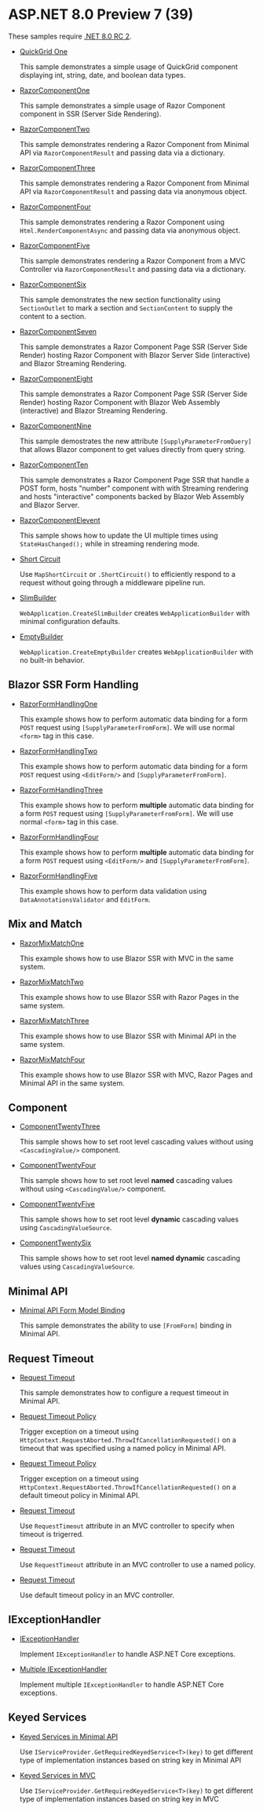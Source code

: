 # ASP.NET 8.0 Preview 7 (39)

These samples require [.NET 8.0 RC 2](https://github.com/dotnet/installer#table). 

* [QuickGrid One](QuickGridOne)
  
  This sample demonstrates a simple usage of QuickGrid component displaying int, string, date, and boolean data types.

* [RazorComponentOne](RazorComponentOne)

  This sample demonstrates a simple usage of Razor Component component in SSR (Server Side Rendering).

* [RazorComponentTwo](RazorComponentTwo)

  This sample demonstrates rendering a Razor Component from Minimal API via  `RazorComponentResult` and passing data via a dictionary.

* [RazorComponentThree](RazorComponentThree)

  This sample demonstrates rendering a Razor Component from Minimal API via `RazorComponentResult` and passing data via anonymous object.

* [RazorComponentFour](RazorComponentFour)

  This sample demonstrates rendering a Razor Component using `Html.RenderComponentAsync` and passing data via anonymous object.

* [RazorComponentFive](RazorComponentFive)

  This sample demonstrates rendering a Razor Component from a MVC Controller via `RazorComponentResult` and passing data via a dictionary.

* [RazorComponentSix](RazorComponentSix)

  This sample demonstrates the new section functionality using `SectionOutlet` to mark a section and `SectionContent` to supply the content to a section.

* [RazorComponentSeven](RazorComponentSeven)

  This sample demonstrates a Razor Component Page SSR (Server Side Render) hosting Razor Component with Blazor Server Side (interactive) and Blazor Streaming Rendering.

* [RazorComponentEight](RazorComponentEight)

  This sample demonstrates a Razor Component Page SSR (Server Side Render) hosting Razor Component with Blazor Web Assembly (interactive) and Blazor Streaming Rendering.

* [RazorComponentNine](RazorComponentNine)

  This sample demostrates the new attribute `[SupplyParameterFromQuery]` that allows Blazor component to get values directly from query string.

* [RazorComponentTen](RazorComponentTen)

  This sample demonstrates a Razor Component Page SSR that handle a POST form, hosts "number" component with with Streaming rendering and hosts "interactive" components backed by Blazor Web Assembly and Blazor Server.

* [RazorComponentElevent](RazorComponentEleven)

  This sample shows how to update the UI multiple times using `StateHasChanged();` while in streaming rendering mode.

* [Short Circuit](map-short-circuit)

  Use `MapShortCircuit` or `.ShortCircuit()` to efficiently respond to a request without going through a middleware pipeline run. 

* [SlimBuilder](slim-builder)

  `WebApplication.CreateSlimBuilder` creates `WebApplicationBuilder` with minimal configuration defaults.

* [EmptyBuilder](empty-builder)

  `WebApplication.CreateEmptyBuilder` creates `WebApplicationBuilder` with no built-in behavior.

## Blazor SSR Form Handling

 * [RazorFormHandlingOne](RazorFormHandlingOne)
   
   This example shows how to perform automatic data binding for a form `POST` request using `[SupplyParameterFromForm]`. We will use normal `<form>` tag in this case.

 * [RazorFormHandlingTwo](RazorFormHandlingTwo)

   This example shows how to perform automatic data binding for a form `POST` request using `<EditForm/>` and `[SupplyParameterFromForm]`.

 * [RazorFormHandlingThree](RazorFormHandlingThree)

   This example shows how to perform **multiple** automatic data binding for a form `POST` request using `[SupplyParameterFromForm]`. We will use normal `<form>` tag in this case.

 * [RazorFormHandlingFour](RazorFormHandlingFour)

   This example shows how to perform **multiple** automatic data binding for a form `POST` request using `<EditForm/>` and `[SupplyParameterFromForm]`. 

 * [RazorFormHandlingFive](RazorFormHandlingFive)

   This example shows how to perform data validation using `DataAnnotationsValidator` and `EditForm`.

## Mix and Match

  * [RazorMixMatchOne](RazorMixMatchOne)

    This example shows how to use Blazor SSR with MVC in the same system.
  
  * [RazorMixMatchTwo](RazorMixMatchTwo)

    This example shows how to use Blazor SSR with Razor Pages in the same system.

  * [RazorMixMatchThree](RazorMixMatchThree)

    This example shows how to use Blazor SSR with Minimal API in the same system.

  * [RazorMixMatchFour](RazorMixMatchFour)

    This example shows how to use Blazor SSR with MVC, Razor Pages and Minimal API in the same system.

## Component

  * [ComponentTwentyThree](ComponentTwentyThree)

    This sample shows how to set root level cascading values without using `<CascadingValue/>` component. 
  
  * [ComponentTwentyFour](ComponentTwentyFour)

    This sample shows how to set root level **named** cascading values without using `<CascadingValue/>` component. 

  * [ComponentTwentyFive](ComponentTwentyFive)

    This sample shows how to set root level **dynamic** cascading values using `CascadingValueSource`.

  * [ComponentTwentySix](ComponentTwentySix)

    This sample shows how to set root level **named dynamic** cascading values using `CascadingValueSource`.

## Minimal API

  * [Minimal API Form Model Binding](minimal-api-form-model-binding)

    This sample demonstrates the ability to use `[FromForm]` binding in Minimal API.


## Request Timeout

  * [Request Timeout](request-timeout)

    This sample demonstrates how to configure a request timeout in Minimal API.

  * [Request Timeout Policy](request-timeout-2)

    Trigger exception on a timeout using `HttpContext.RequestAborted.ThrowIfCancellationRequested()` on a timeout that was specified using a named policy in Minimal API.

  * [Request Timeout Policy](request-timeout-3)

    Trigger exception on a timeout using `HttpContext.RequestAborted.ThrowIfCancellationRequested()` on a default timeout policy in Minimal API.

  * [Request Timeout](request-timeout-4)

    Use `RequestTimeout` attribute in an MVC controller to specify when timeout is trigerred. 

  * [Request Timeout](request-timeout-5)

    Use `RequestTimeout` attribute in an MVC controller to use a named policy. 
    
  * [Request Timeout](request-timeout-6)

    Use default timeout policy in an MVC controller. 

## IExceptionHandler

  * [IExceptionHandler](iexception-handler)
  
    Implement `IExceptionHandler` to handle ASP.NET Core exceptions.

  * [Multiple IExceptionHandler](iexception-handler-2)
  
    Implement multiple `IExceptionHandler` to handle ASP.NET Core exceptions.

## Keyed Services

  * [Keyed Services in Minimal API](keyed-service)

    Use `IServiceProvider.GetRequiredKeyedService<T>(key)` to get different type of implementation instances based on string key in Minimal API

  * [Keyed Services in MVC](keyed-service-2)

    Use `IServiceProvider.GetRequiredKeyedService<T>(key)` to get different type of implementation instances based on string key in MVC